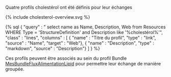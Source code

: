 
Quatre profils cholestérol ont été définis pour leur échanges


<div class="figure" style="width:100%;">
    <p>{% include cholesterol-overview.svg %}</p>
</div>

{% sql {
  "query" : " select name as Name, Description, Web from Resources WHERE Type = 'StructureDefinition' and Description like '%cholestérol%'",
  "class" : "lines",
  "columns" : [
    { "name" : "Titre du profil", "type" : "link", "source" : "Name", "target" : "Web"},
    { "name" : "Description", "type" : "markdown", "source" : "Description"}
  ]
} %}

Ces profils peuvent être associés au sein du profil Bundle [MesBundleFluxAlimentationLipid](./StructureDefinition-mesures-bundle-flux-alimentation-cholesterol.html) pour permettre leur échange de manière groupée.
